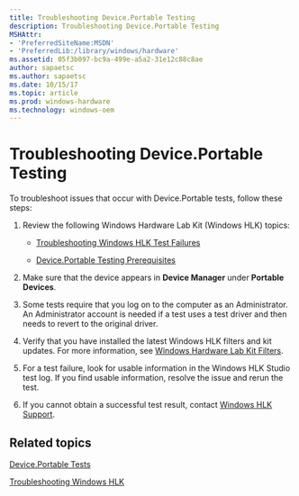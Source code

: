 ```yaml
---
title: Troubleshooting Device.Portable Testing
description: Troubleshooting Device.Portable Testing
MSHAttr:
- 'PreferredSiteName:MSDN'
- 'PreferredLib:/library/windows/hardware'
ms.assetid: 05f3b097-bc9a-499e-a5a2-31e12c88c8ae
author: sapaetsc
ms.author: sapaetsc
ms.date: 10/15/17
ms.topic: article
ms.prod: windows-hardware
ms.technology: windows-oem
---
```


# Troubleshooting Device.Portable Testing


To troubleshoot issues that occur with Device.Portable tests, follow these steps:

1.  Review the following Windows Hardware Lab Kit (Windows HLK) topics:

    -   [Troubleshooting Windows HLK Test Failures](..\user\troubleshooting-windows-hlk-test-failures.md)

    -   [Device.Portable Testing Prerequisites](deviceportable-testing-prerequisites.md)

2.  Make sure that the device appears in **Device Manager** under **Portable Devices**.

3.  Some tests require that you log on to the computer as an Administrator. An Administrator account is needed if a test uses a test driver and then needs to revert to the original driver.

4.  Verify that you have installed the latest Windows HLK filters and kit updates. For more information, see [Windows Hardware Lab Kit Filters](..\user\windows-hardware-lab-kit-filters.md).

5.  For a test failure, look for usable information in the Windows HLK Studio test log. If you find usable information, resolve the issue and rerun the test.

6.  If you cannot obtain a successful test result, contact [Windows HLK Support](..\user\windows-hlk-support.md).

## <span id="related_topics"></span>Related topics


[Device.Portable Tests](device-portable-tests.md)

[Troubleshooting Windows HLK](..\user\troubleshooting-windows-hlk.md)

 

 







